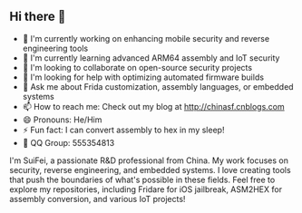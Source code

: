 ## Hi there 👋

<!--
**suifei/suifei** is a ✨ *special* ✨ repository because its `README.md` (this file) appears on your GitHub profile.

Here are some ideas to get you started:
-->

- 🔭 I'm currently working on enhancing mobile security and reverse engineering tools
- 🌱 I'm currently learning advanced ARM64 assembly and IoT security
- 👯 I'm looking to collaborate on open-source security projects
- 🤔 I'm looking for help with optimizing automated firmware builds
- 💬 Ask me about Frida customization, assembly languages, or embedded systems
- 📫 How to reach me: Check out my blog at http://chinasf.cnblogs.com
- 😄 Pronouns: He/Him
- ⚡ Fun fact: I can convert assembly to hex in my sleep!
- 🤙 QQ Group: 555354813

I'm SuiFei, a passionate R&D professional from China. My work focuses on security, reverse engineering, and embedded systems. I love creating tools that push the boundaries of what's possible in these fields. Feel free to explore my repositories, including Fridare for iOS jailbreak, ASM2HEX for assembly conversion, and various IoT projects!
